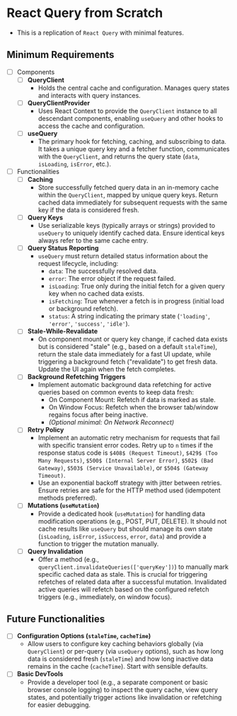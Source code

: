 # React Query from Scratch

- This is a replication of `React Query` with minimal features.

## Minimum Requirements

- [ ] Components
    - [ ] **QueryClient**
        - Holds the central cache and configuration. Manages query states and interacts with query instances.
    - [ ] **QueryClientProvider**
        - Uses React Context to provide the `QueryClient` instance to all descendant components, enabling `useQuery` and other hooks to access the cache and configuration.
    - [ ] **useQuery**
        - The primary hook for fetching, caching, and subscribing to data. It takes a unique query key and a fetcher function, communicates with the `QueryClient`, and returns the query state (`data`, `isLoading`, `isError`, etc.).
- [ ] Functionalities
    - [ ] **Caching**
        - Store successfully fetched query data in an in-memory cache within the `QueryClient`, mapped by unique query keys. Return cached data immediately for subsequent requests with the same key if the data is considered fresh.
    - [ ] **Query Keys**
        - Use serializable keys (typically arrays or strings) provided to `useQuery` to uniquely identify cached data. Ensure identical keys always refer to the same cache entry.
    - [ ] **Query Status Reporting**
        - `useQuery` must return detailed status information about the request lifecycle, including:
            - `data`: The successfully resolved data.
            - `error`: The error object if the request failed.
            - `isLoading`: True only during the initial fetch for a given query key when no cached data exists.
            - `isFetching`: True whenever a fetch is in progress (initial load or background refetch).
            - `status`: A string indicating the primary state (`'loading'`, `'error'`, `'success'`, `'idle'`).
    - [ ] **Stale-While-Revalidate**
        - On component mount or query key change, if cached data exists but is considered "stale" (e.g., based on a default `staleTime`), return the stale data immediately for a fast UI update, while triggering a background fetch ("revalidate") to get fresh data. Update the UI again when the fetch completes.
    - [ ] **Background Refetching Triggers**
        - Implement automatic background data refetching for active queries based on common events to keep data fresh:
            - On Component Mount: Refetch if data is marked as stale.
            - On Window Focus: Refetch when the browser tab/window regains focus after being inactive.
            - *(Optional minimal: On Network Reconnect)*
    - [ ] **Retry Policy**
        - Implement an automatic retry mechanism for requests that fail with specific transient error codes. Retry up to `n` times if the response status code is `$408$ (Request Timeout)`, `$429$ (Too Many Requests)`, `$500$ (Internal Server Error)`, `$502$ (Bad Gateway)`, `$503$ (Service Unavailable)`, or `$504$ (Gateway Timeout)`. 
        - Use an exponential backoff strategy with jitter between retries. Ensure retries are safe for the HTTP method used (idempotent methods preferred).
    - [ ] **Mutations (`useMutation`)**
        - Provide a dedicated hook (`useMutation`) for handling data modification operations (e.g., POST, PUT, DELETE). It should not cache results like `useQuery` but should manage its own state (`isLoading`, `isError`, `isSuccess`, `error`, `data`) and provide a function to trigger the mutation manually.
    - [ ] **Query Invalidation**
        - Offer a method (e.g., `queryClient.invalidateQueries(['queryKey'])`) to manually mark specific cached data as stale. This is crucial for triggering refetches of related data after a successful mutation. Invalidated active queries will refetch based on the configured refetch triggers (e.g., immediately, on window focus).

## Future Functionalities

- [ ] **Configuration Options (`staleTime`, `cacheTime`)**
    - Allow users to configure key caching behaviors globally (via `QueryClient`) or per-query (via `useQuery` options), such as how long data is considered fresh (`staleTime`) and how long inactive data remains in the cache (`cacheTime`). Start with sensible defaults.
- [ ] **Basic DevTools**
    - Provide a developer tool (e.g., a separate component or basic browser console logging) to inspect the query cache, view query states, and potentially trigger actions like invalidation or refetching for easier debugging.

